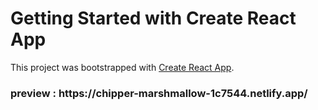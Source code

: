 # Getting Started with Create React App

This project was bootstrapped with [Create React App](https://github.com/facebook/create-react-app).

<h3>preview : https://chipper-marshmallow-1c7544.netlify.app/
